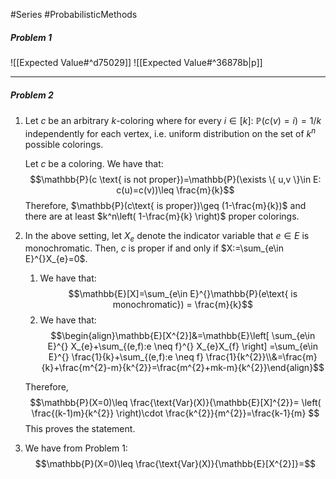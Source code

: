 #Series #ProbabilisticMethods 

##### Problem 1
![[Expected Value#^d75029]]
![[Expected Value#^36878b|p]]

---
##### Problem 2
1. Let $c$ be an arbitrary $k$-coloring where for every $i\in[k]$: $\mathbb{P}(c(v)=i)=1 / k$ independently for each vertex, i.e. uniform distribution on the set of $k^n$ possible colorings.
   
   Let $c$ be a coloring. We have that: $$\mathbb{P}(c \text{ is not proper})=\mathbb{P}(\exists \{ u,v \}\in E: c(u)=c(v))\leq \frac{m}{k}$$Therefore, $\mathbb{P}(c\text{ is proper})\geq (1-\frac{m}{k})$ and there are at least $k^n\left( 1-\frac{m}{k} \right)$ proper colorings. 
2. In the above setting, let $X_{e}$ denote the indicator variable that $e\in E$ is monochromatic. Then, $c$ is proper if and only if $X:=\sum_{e\in E}^{}X_{e}=0$. 
	1. We have that: $$\mathbb{E}[X]=\sum_{e\in E}^{}\mathbb{P}(e\text{ is monochromatic}) = \frac{m}{k}$$
	2. We have that: $$\begin{align}\mathbb{E}[X^{2}]&=\mathbb{E}\left[ \sum_{e\in E}^{} X_{e}+\sum_{(e,f):e \neq f}^{} X_{e}X_{f} \right] =\sum_{e\in E}^{} \frac{1}{k}+\sum_{(e,f):e \neq f} \frac{1}{k^{2}}\\&=\frac{m}{k}+\frac{m^{2}-m}{k^{2}}=\frac{m^{2}+mk-m}{k^{2}}\end{align}$$
	
	Therefore, $$\mathbb{P}(X=0)\leq \frac{\text{Var}(X)}{\mathbb{E}[X]^{2}}= \left( \frac{(k-1)m}{k^{2}} \right)\cdot  \frac{k^{2}}{m^{2}}=\frac{k-1}{m} $$This proves the statement.
3. We have from Problem 1: $$\mathbb{P}(X=0)\leq \frac{\text{Var}(X)}{\mathbb{E}[X^{2}]}=$$